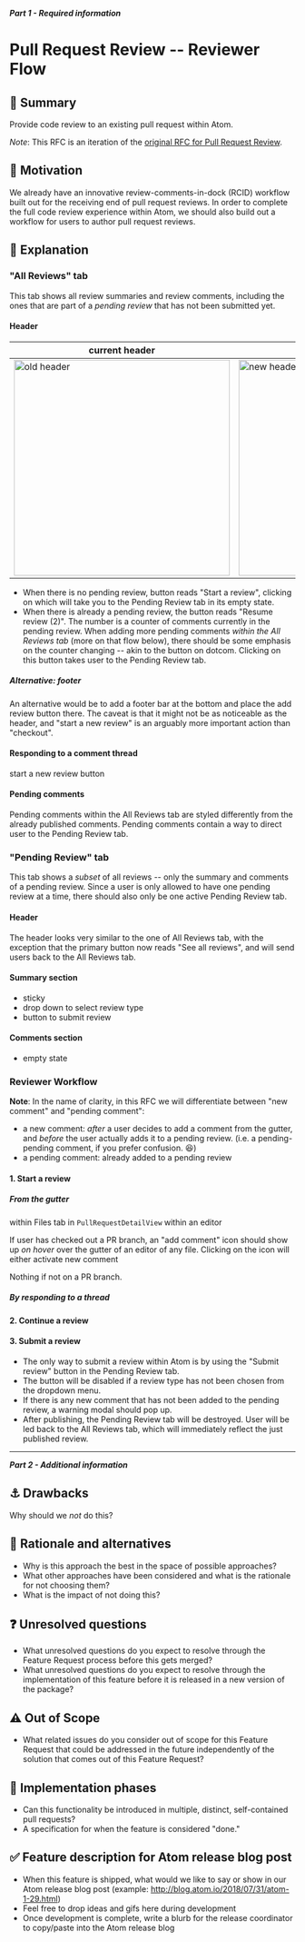 **_Part 1 - Required information_**

# Pull Request Review -- Reviewer Flow

## :memo: Summary

Provide code review to an existing pull request within Atom.

*Note*: This RFC is an iteration of the [original RFC for Pull Request Review](./003-pull-request-review.md).

## :checkered_flag: Motivation

We already have an innovative review-comments-in-dock (RCID) workflow built out for the receiving end of pull request reviews. In order to complete the full code review experience within Atom, we should also build out a workflow for users to author pull request reviews.

## 🤯 Explanation

### "All Reviews" tab
This tab shows all review summaries and review comments, including the ones that are part of a _pending review_ that has not been submitted yet.

#### Header
| current header | proposed header | proposed header with pending review |
|---|---| --- |
|<img width="380" alt="old header" src="https://user-images.githubusercontent.com/6842965/56446925-7f027600-62d3-11e9-8635-e17b946f3b1b.png">|<img width="380" alt="new header" src="https://user-images.githubusercontent.com/6842965/56446924-7f027600-62d3-11e9-98f5-0ea1e2826343.png">|<img width="380" alt="new header" src="https://user-images.githubusercontent.com/6842965/56447078-4911c180-62d4-11e9-8543-4935ba587b38.png">|

- When there is no pending review, button reads "Start a review", clicking on which will take you to the Pending Review tab in its empty state.
- When there is already a pending review, the button reads "Resume review (2)". The number is a counter of comments currently in the pending review. When adding more pending comments _within the All Reviews tab_ (more on that flow below), there should be some emphasis on the counter changing -- akin to the button on dotcom. Clicking on this button takes user to the Pending Review tab.

##### Alternative: footer
An alternative would be to add a footer bar at the bottom and place the add review button there. The caveat is that it might not be as noticeable as the header, and "start a new review" is an arguably more important action than "checkout".

#### Responding to a comment thread
start a new review button

#### Pending comments

Pending comments within the All Reviews tab are styled differently from the already published comments. Pending comments contain a way to direct user to the Pending Review tab.




### "Pending Review" tab
This tab shows a *subset* of all reviews -- only the summary and comments of a pending review. Since a user is only allowed to have one pending review at a time, there should also only be one active Pending Review tab.

#### Header
The header looks very similar to the one of All Reviews tab, with the exception that the primary button now reads "See all reviews", and will send users back to the All Reviews tab.


#### Summary section

- sticky
- drop down to select review type
- button to submit review

#### Comments section

- empty state




### Reviewer Workflow

**Note**: In the name of clarity, in this RFC we will differentiate between "new comment" and "pending comment":
- a new comment: _after_ a user decides to add a comment from the gutter, and _before_ the user actually adds it to a pending review. (i.e. a pending-pending comment, if you prefer confusion. :laughing:)
- a pending comment: already added to a pending review

#### 1. Start a review

##### From the gutter

within Files tab in `PullRequestDetailView`
within an editor

If user has checked out a PR branch, an "add comment" icon should show up *on hover* over the gutter of an editor of any file. Clicking on the icon will either activate new comment

Nothing if not on a PR branch.

##### By responding to a thread

#### 2. Continue a review



#### 3. Submit a review
- The only way to submit a review within Atom is by using the "Submit review" button in the Pending Review tab.
- The button will be disabled if a review type has not been chosen from the dropdown menu.
- If there is any new comment that has not been added to the pending review, a warning modal should pop up.
- After publishing, the Pending Review tab will be destroyed. User will be led back to the All Reviews tab, which will immediately reflect the just published review.

--------------------

**_Part 2 - Additional information_**

## :anchor: Drawbacks

Why should we *not* do this?

## :thinking: Rationale and alternatives

- Why is this approach the best in the space of possible approaches?
- What other approaches have been considered and what is the rationale for not choosing them?
- What is the impact of not doing this?

## :question: Unresolved questions

- What unresolved questions do you expect to resolve through the Feature Request process before this gets merged?
- What unresolved questions do you expect to resolve through the implementation of this feature before it is released in a new version of the package?

## :warning: Out of Scope

- What related issues do you consider out of scope for this Feature Request that could be addressed in the future independently of the solution that comes out of this Feature Request?

## :construction: Implementation phases

- Can this functionality be introduced in multiple, distinct, self-contained pull requests?
- A specification for when the feature is considered "done."

## :white_check_mark: Feature description for Atom release blog post

- When this feature is shipped, what would we like to say or show in our Atom release blog post (example: http://blog.atom.io/2018/07/31/atom-1-29.html)
- Feel free to drop ideas and gifs here during development
- Once development is complete, write a blurb for the release coordinator to copy/paste into the Atom release blog
